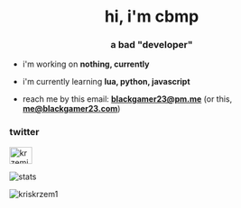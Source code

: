 <h1 align="center">hi, i'm cbmp</h1>
<h3 align="center">a bad "developer"</h3>


- i'm working on **nothing, currently**

- i'm currently learning **lua, python, javascript**

- reach me by this email: **blackgamer23@pm.me** (or this, **me@blackgamer23.com**)

<h3 align="left">twitter</h3>
<p align="left">
<a href="https://twitter.com/krzemistan" target="blank"><img align="center" src="https://raw.githubusercontent.com/rahuldkjain/github-profile-readme-generator/master/src/images/icons/Social/twitter.svg" alt="krzemistan" height="30" width="40" /></a>

![stats](https://github-readme-stats.vercel.app/api?username=pablogonzales2009&show_icons=true&theme=synthwave)

<p align="left"> <img src="https://komarev.com/ghpvc/?username=kriskrzem1&label=Profile%20views&color=0e75b6&style=flat" alt="kriskrzem1" /> </p>
